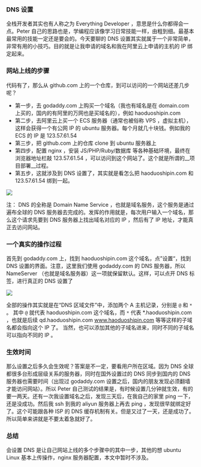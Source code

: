 ### DNS 设置

全栈开发者其实也有人称之为 Everything Developer ，意思是什么你都得会一点。Peter 自己的思路也是，学编程应该像学习日常技能一样，由粗到细。最基本最常用的技能一定还是要会的。今天要聊的 DNS 设置其实就属于一个非常简单，非常有用的小技巧。目的就是让我申请的域名和我在阿里云上申请的主机的 IP 绑定起来。

### 网站上线的步骤

代码有了，那么从 github.com 上的一个仓库，到可以访问的一个网站还差几步呢？

- 第一步，去 godaddy.com 上购买一个域名（我也有域名是在 domain.com 上买的，国内的有阿里的万网也是买域名的），例如 haoduoshipin.com
- 第二步，去阿里云上买一个 ECS 服务器（通常也被俗称 VPS ，虚拟主机），这样会获得一个有公网 IP 的 ubuntu 服务器。每个月就几十块钱。例如我的 ECS 的 IP 是 123.57.61.54
- 第三步，把 github.com 上的仓库 clone 到 ubuntu 服务器上
- 第四步，配置 nginx ，安装 JS/PHP/Ruby/数据库 等各种基础环境，最终在浏览器地址栏敲 123.57.61.54 ，可以访问到这个网站了。这个就是所谓的__项目部署__过程。
- 第五步，这就涉及到 DNS 设置了，其实就是看怎么把 haoduoshipin.com 和 123.57.61.54 绑到一起。


![](http://o86bpj665.bkt.clouddn.com/happypeter-js-kingdom/pic17-1-dns.png)

注： DNS 的全称是 Domain Name Service ，也就是域名服务，这个服务是通过遍布全球的 DNS 服务器去完成的。发挥的作用就是，每次用户输入一个域名，那么这个请求先要到 DNS 服务器上找出域名对应的 IP ，然后有了 IP 地址，才能真正去访问网站。

### 一个真实的操作过程


首先到 godaddy.com 上，找到 haoduoshipin.com 这个域名，点”设置“，找到 DNS 设置的界面。注意，这里我们使用 godaddy.com 的 DNS 服务器，所以 NameServer （也就是域名服务器）这一项就保留默认。这样，可以点开 DNS 标签，进行真正的 DNS 设置了


![](http://o86bpj665.bkt.clouddn.com/happypeter-js-kingdom/pic17-2-a-record.png)

全部的操作其实就是在“DNS 区域文件”中，添加两个 A 主机记录，分别是 `@` 和 `*` 。 其中 `@` 就代表 haoduoshipin.com 这个域名，而 `*` 代表 *.haoduoshipin.com ，也就是后续 qd.haoduoshipin.com www.haoduoshipin.com 等等这样的子域名都会指向这个 IP 了。 当然，也可以添加其他的子域名进来，同时不同的子域名可以指向不同的 IP 。

### 生效时间

那么设置之后多久会生效呢？答案是不一定，要看用户所在区域。因为 DNS 全球都很多台形成层级关系的服务器，同时在国外设置过的 DNS 同步到国内的 DNS 服务器也需要时间（出现过 godaddy.com 设置之后，国内的朋友发现必须翻墙才能访问网站）。所以 Peter 自己测试的结果是，有时候设置几分钟就生效，有的要一两天。还有一次我设置域名之后，发现三天后，在我自己的家里 ping 一下，还是没成功。然后我 ssh 到我的 aliyun 服务器上再去 ping ，发现很早就绑定好了。这个可能跟各种 ISP 的 DNS 缓存机制有关。但是又过了一天，还是成功了。 所以简单来讲就是不要太着急就好了。


### 总结

会设置 DNS 是让自己网站上线的多个步骤中的其中一步，其他的想 ubuntu Linux 基本上传操作，nginx 服务器配置，本文中暂时不涉及。
